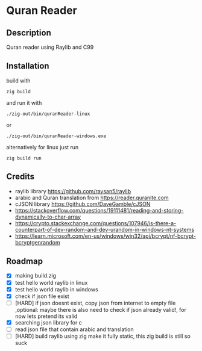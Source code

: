 # Quran Reader

## Description
Quran reader using Raylib and C99

## Installation

build with 
```zig
zig build
```
 and run it with 
```zig
./zig-out/bin/quranReader-linux 
```
or 
```zig
./zig-out/bin/quranReader-windows.exe
```

alternatively for linux just run 

```zig
zig build run
```


## Credits

- raylib library https://github.com/raysan5/raylib
- arabic and Quran translation from https://reader.quranite.com
- cJSON library https://github.com/DaveGamble/cJSON
- https://stackoverflow.com/questions/19111481/reading-and-storing-dynamically-to-char-array
- https://crypto.stackexchange.com/questions/107946/is-there-a-counterpart-of-dev-random-and-dev-urandom-in-windows-nt-systems
- https://learn.microsoft.com/en-us/windows/win32/api/bcrypt/nf-bcrypt-bcryptgenrandom

## Roadmap
- [x] making build.zig
- [x] test hello world raylib in linux 
- [x] test hello world raylib in windows
- [x] check if json file exist
- [ ] [HARD] if json doesnt exist, copy json from internet to empty file ,optional: maybe there is also need  to check if json already valid!, for now lets pretend its valid
- [x] searching json library for c  
- [ ] read json file that contain arabic and translation
- [ ] [HARD] build raylib using zig make it fully static, this zig build is still so suck 
